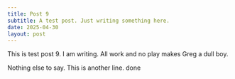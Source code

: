 ```yaml
---
title: Post 9
subtitle: A test post. Just writing something here.
date: 2025-04-30
layout: post
---
```


This is test post 9. I am writing. All work and no play makes Greg a dull boy.

Nothing else to say. This is another line.
done
